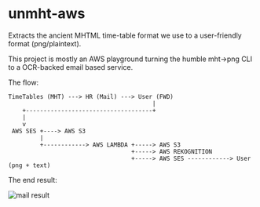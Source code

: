 # unmht-aws

Extracts the ancient MHTML time-table format we use to a user-friendly format (png/plaintext).

This project is mostly an AWS playground turning the humble mht->png CLI to a OCR-backed email based service.

The flow:

```
TimeTables (MHT) ---> HR (Mail) ---> User (FWD)
                                         |
    +------------------------------------+
    |
    v
 AWS SES +----> AWS S3
         |
         +------------> AWS LAMBDA +-----> AWS S3
                                   +-----> AWS REKOGNITION
                                   +-----> AWS SES ------------> User (png + text)
```

The end result:

![mail result](https://i.imgur.com/lljnnFe.png)